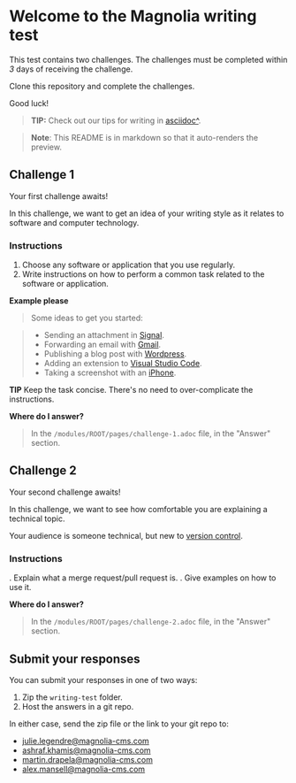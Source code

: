 # Welcome to the Magnolia writing test

This test contains two challenges. The challenges must be completed within *3* days of receiving the challenge.

Clone this repository and complete the challenges.

Good luck! 

> **TIP:** Check out our tips for writing in [asciidoc^](https://docs.magnolia-cms.com/product-docs/6.2/contribute/writing-toolkit.html).

> **Note**: This README is in markdown so that it auto-renders the preview. 


## Challenge 1

Your first challenge awaits! 

In this challenge, we want to get an idea of your writing style as it relates to software and computer technology.

### Instructions

1. Choose any software or application that you use regularly.
2. Write instructions on how to perform a common task related to the software or application.

**Example please**

> Some ideas to get you started:

> * Sending an attachment in [Signal](https://signal.org/).
> * Forwarding an email with [Gmail](https://www.google.com/gmail/about/).
> * Publishing a blog post with [Wordpress](https://wordpress.com/).
> * Adding an extension to [Visual Studio Code](https://code.visualstudio.com/).
> * Taking a screenshot with an [iPhone](https://www.apple.com/iphone/).

**TIP** Keep the task concise. There's no need to over-complicate the instructions.

**Where do I answer?**
> In the `/modules/ROOT/pages/challenge-1.adoc` file, in the "Answer" section.

## Challenge 2

Your second challenge awaits! 

In this challenge, we want to see how comfortable you are explaining a technical topic.

Your audience is someone technical, but new to [version control](https://en.wikipedia.org/wiki/Version_control).

### Instructions

. Explain what a merge request/pull request is.
. Give examples on how to use it.

**Where do I answer?**
> In the `/modules/ROOT/pages/challenge-2.adoc` file, in the "Answer" section.

## Submit your responses

You can submit your responses in one of two ways:

1. Zip the `writing-test` folder.
2. Host the answers in a git repo.

In either case, send the zip file or the link to your git repo to:

* julie.legendre@magnolia-cms.com
* ashraf.khamis@magnolia-cms.com
* martin.drapela@magnolia-cms.com
* alex.mansell@magnolia-cms.com
